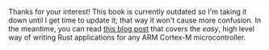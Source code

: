 Thanks for your interest! This book is currently outdated so I'm taking it down
until I get time to update it; that way it won't cause more confusion. In the
meantime, you can read [this blog post] that covers the *easy*, high level way
of writing Rust applications for any ARM Cortex-M microcontroller.

[this blog post]: http://blog.japaric.io/quickstart/

<!-- # First program -->

<!-- In this chapter we'll write our first program! Although the program is going to be relatively -->
<!-- uninteresting -- it just allocates some variables on the stack. It will help us: -->

<!-- - Verify that the development environment is correctly set up. -->
<!-- - Get familiar with the several tools that make up the development environment. -->
<!-- - Learn about the device-specific pieces required for cross compilation. -->

<!-- We'll first cross compile this program for the [LM3S6965][0] microcontroller and then run it under -->
<!-- QEMU. After we verify that it works correctly, we'll run the program on real hardware. -->

<!-- [0]: http://www.ti.com/product/LM3S6965 -->
